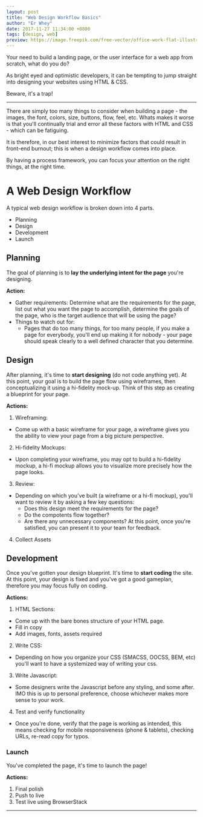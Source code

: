 ```yaml
---
layout: post
title: "Web Design Workflow Basics"
author: "Er Whey"
date: 2017-11-27 11:34:00 +0800
tags: [design, web]
preview: https://image.freepik.com/free-vector/office-work-flat-illustration-design-job-corporate-career-workflow-design_1223-217.jpg
---
```


Your need to build a landing page, or the user interface for a web app from scratch, what do you do?


As bright eyed and optimistic developers, it can be tempting to jump straight into designing your websites using HTML & CSS.

Beware, it's a trap!

***

There are simply too many things to consider when building a page - the images, the font, colors, size, buttons, flow, feel, etc.
Whats makes it worse is that you'll continually trial and error all these factors with HTML and CSS - which can be fatiguing.

It is therefore, in our best interest to minimize factors that could result in front-end burnout; this is when a design workflow comes into place.

By having a process framework, you can focus your attention on the right things, at the right time.

# **A Web Design Workflow**
A typical web design workflow is broken down into 4 parts.
+ Planning
+ Design
+ Development
+ Launch

## **Planning**
The goal of planning is to **lay the underlying intent for the page** you're designing.
>
  **Action:**
  + Gather requirements:
    Determine what are the requirements for the page, list out what you want the page to accomplish, determine the goals of the page, who is the target audience that will be using the page?
  + Things to watch out for:
    - Pages that do too many things, for too many people, if you make a page for everybody, you'll end up making it for nobody - your page should speak clearly to a well defined character that you determine.
>

## **Design**
After planning, it's time to  **start designing** (do not code anything yet). At this point, your goal is to build the page flow using wireframes, then conceptualizing it using a hi-fidelity mock-up. Think of this step as creating a blueprint for your page.
>
  **Actions:**
  1. Wireframing:
  + Come up with a basic wireframe for your page, a wireframe gives you the ability to view your page from a big picture perspective.
  2. Hi-fidelity Mockups:
  + Upon completing your wireframe, you may opt to build a hi-fidelity mockup, a hi-fi mockup allows you to visualize more precisely how the page looks.
  3. Review:
  + Depending on which you've built (a wireframe or a hi-fi mockup), you'll want to review it by asking a few key questions:
    - Does this design meet the requirements for the page?
    - Do the compotents flow together?
    - Are there any unnecessary components?
    At this point, once you're satisfied, you can present it to your team for feedback.
  4. Collect Assets
>


## **Development**
Once you've gotten your design blueprint. It's time to **start coding** the site. At this point, your design is fixed and you've got a good gameplan, therefore you may focus fully on coding.

>
  **Actions:**
  1. HTML Sections:
  + Come up with the bare bones structure of your HTML page.
  + Fill in copy
  + Add images, fonts, assets required
  2. Write CSS:
  + Depending on how you organize your CSS (SMACSS, OOCSS, BEM, etc) you'll want to have a systemized way of writing your css.
  3. Write Javascript:
  + Some designers write the Javascript before any styling, and some after. IMO this is up to personal preference, choose whichever makes more sense to your work.
  4. Test and verify functionality
  + Once you're done, verify that the page is working as intended, this means checking for mobile responsiveness (phone & tablets), checking URLs, re-read copy for typos.
>

### **Launch**
You've completed the page, it's time to launch the page!

>
  **Actions:**
  1. Final polish
  2. Push to live
  3. Test live using BrowserStack
>

***
